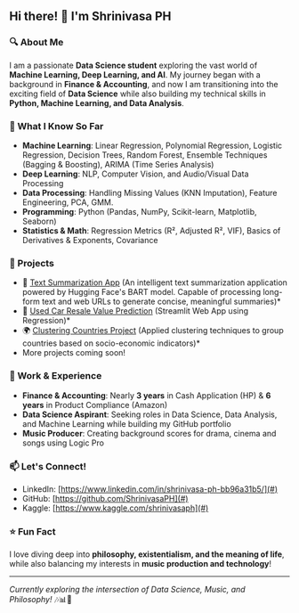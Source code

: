 ## Hi there! 👋 I'm Shrinivasa PH

### 🔍 About Me
I am a passionate **Data Science student** exploring the vast world of **Machine Learning, Deep Learning, and AI**. My journey began with a background in **Finance & Accounting**, and now I am transitioning into the exciting field of **Data Science** while also building my technical skills in **Python, Machine Learning, and Data Analysis**.

### 🧠 What I Know So Far
- **Machine Learning**: Linear Regression, Polynomial Regression, Logistic Regression, Decision Trees, Random Forest, Ensemble Techniques (Bagging & Boosting), ARIMA (Time Series Analysis)
- **Deep Learning**: NLP, Computer Vision, and Audio/Visual Data Processing
- **Data Processing**: Handling Missing Values (KNN Imputation), Feature Engineering, PCA, GMM.
- **Programming**: Python (Pandas, NumPy, Scikit-learn, Matplotlib, Seaborn)
- **Statistics & Math**: Regression Metrics (R², Adjusted R², VIF), Basics of Derivatives & Exponents, Covariance

### 🚀 Projects
- 🤖 [Text Summarization App](https://github.com/ShrinivasaPH/NLP-Summarizer) (An intelligent text summarization application powered by Hugging Face's BART model. Capable of processing long-form text and web URLs to generate concise, meaningful summaries)*
- 🔗 [Used Car Resale Value Prediction](https://github.com/ShrinivasaPH/Cars24-Resale-ML-Model) (Streamlit Web App using Regression)*
- 🌍 [Clustering Countries Project](https://github.com/ShrinivasaPH/ML-Clustering-Countries) (Applied clustering techniques to group countries based on socio-economic indicators)*
- More projects coming soon!

### 📌 Work & Experience
- **Finance & Accounting**: Nearly **3 years** in Cash Application (HP) & **6 years** in Product Compliance (Amazon)
- **Data Science Aspirant**: Seeking roles in Data Science, Data Analysis, and Machine Learning while building my GitHub portfolio
- **Music Producer**: Creating background scores for drama, cinema and songs using Logic Pro

### 📫 Let's Connect!
- LinkedIn: [https://www.linkedin.com/in/shrinivasa-ph-bb96a31b5/](#)
- GitHub: [https://github.com/ShrinivasaPH](#)
- Kaggle: [https://www.kaggle.com/shrinivasaph](#)

### ⭐ Fun Fact
I love diving deep into **philosophy, existentialism, and the meaning of life**, while also balancing my interests in **music production and technology**!

---
*Currently exploring the intersection of Data Science, Music, and Philosophy!* 🎶📊💭

